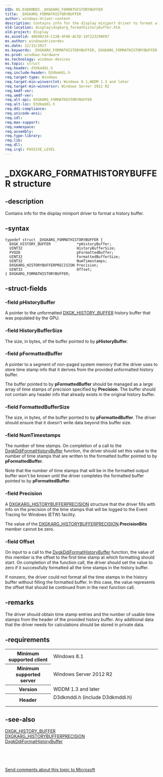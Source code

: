 ```yaml
---
UID: NS.D3DKMDDI._DXGKARG_FORMATHISTORYBUFFER
title: _DXGKARG_FORMATHISTORYBUFFER
author: windows-driver-content
description: Contains info for the display miniport driver to format a history buffer.
old-location: display\dxgkarg_formathistorybuffer.htm
old-project: display
ms.assetid: 40E00234-C22B-4F86-AC5D-197223298FD7
ms.author: windowsdriverdev
ms.date: 12/15/2017
ms.keywords: _DXGKARG_FORMATHISTORYBUFFER, DXGKARG_FORMATHISTORYBUFFER
ms.prod: windows-hardware
ms.technology: windows-devices
ms.topic: struct
req.header: d3dkmddi.h
req.include-header: D3dkmddi.h
req.target-type: Windows
req.target-min-winverclnt: Windows 8.1,WDDM 1.3 and later
req.target-min-winversvr: Windows Server 2012 R2
req.kmdf-ver: 
req.umdf-ver: 
req.alt-api: DXGKARG_FORMATHISTORYBUFFER
req.alt-loc: D3dkmddi.h
req.ddi-compliance: 
req.unicode-ansi: 
req.idl: 
req.max-support: 
req.namespace: 
req.assembly: 
req.type-library: 
req.lib: 
req.dll: 
req.irql: PASSIVE_LEVEL
---
```


# _DXGKARG_FORMATHISTORYBUFFER structure



## -description
Contains info for the display miniport driver to format a history buffer.



## -syntax

````
typedef struct _DXGKARG_FORMATHISTORYBUFFER {
  DXGK_HISTORY_BUFFER            *pHistoryBuffer;
  UINT32                         HistoryBufferSize;
  PVOID                          pFormattedBuffer;
  UINT32                         FormattedBufferSize;
  UINT32                         NumTimestamps;
  DXGKARG_HISTORYBUFFERPRECISION Precision;
  UINT32                         Offset;
} DXGKARG_FORMATHISTORYBUFFER;
````


## -struct-fields

### -field pHistoryBuffer

A pointer to the unformatted <a href="display.dxgk_history_buffer">DXGK_HISTORY_BUFFER</a> history buffer that was populated by the GPU.


### -field HistoryBufferSize

The size, in bytes, of the buffer pointed to by <b>pHistoryBuffer</b>.


### -field pFormattedBuffer

A pointer to a segment of non-paged system memory that the driver uses to store time stamp info that it derives from the provided unformatted history buffer.

The buffer pointed to by <b>pFormattedBuffer</b> should be managed as a large array of time stamps of precision specified by <b>Precision</b>. The buffer should not contain any header info that already exists in the original history buffer.


### -field FormattedBufferSize

The size, in bytes, of the buffer pointed to by <b>pFormattedBuffer</b>. The driver should ensure that it doesn't write data beyond this buffer size.


### -field NumTimestamps

The number of time stamps. On completion of a call to the <a href="..\d3dkmddi\nc-d3dkmddi-dxgkddi_formathistorybuffer.md">DxgkDdiFormatHistoryBuffer</a> function, the driver should set this value to the number of time stamps that are written to the formatted buffer pointed to by <b>pFormattedBuffer</b>.

Note that the number of time stamps that will be in the formatted output buffer won't be known until the driver completes the formatted buffer pointed to by <b>pFormattedBuffer</b>.


### -field Precision

A <a href="display.dxgkarg_historybufferprecision">DXGKARG_HISTORYBUFFERPRECISION</a> structure that the driver fills with info on the precision of the time stamps that will be logged to the Event Tracing for Windows (ETW) facility.

The value of the <a href="display.dxgkarg_historybufferprecision">DXGKARG_HISTORYBUFFERPRECISION</a>.<b>PrecisionBits</b> member cannot be zero.


### -field Offset

On input to a call to the <a href="..\d3dkmddi\nc-d3dkmddi-dxgkddi_formathistorybuffer.md">DxgkDdiFormatHistoryBuffer</a> function, the value of this member is the offset to the first time stamp at which formatting should start. On completion of the function call, the driver should set the value to zero if it successfully formatted all the time stamps in the history buffer.

If nonzero, the driver could not format all the time stamps in the history buffer without filling the formatted buffer. In this case, the value represents the offset that should be continued from in the next function call.


## -remarks
The driver should obtain time stamp entries and the number of usable time stamps from the header of the provided history buffer. Any additional data that the driver needs for calculations should be stored in private data.


## -requirements
<table>
<tr>
<th width="30%">
Minimum supported client

</th>
<td width="70%">
Windows 8.1

</td>
</tr>
<tr>
<th width="30%">
Minimum supported server

</th>
<td width="70%">
Windows Server 2012 R2

</td>
</tr>
<tr>
<th width="30%">
Version

</th>
<td width="70%">
WDDM 1.3 and later

</td>
</tr>
<tr>
<th width="30%">
Header

</th>
<td width="70%">
<dl>
<dt>D3dkmddi.h (include D3dkmddi.h)</dt>
</dl>
</td>
</tr>
</table>

## -see-also
<dl>
<dt>
<a href="display.dxgk_history_buffer">DXGK_HISTORY_BUFFER</a>
</dt>
<dt>
<a href="display.dxgkarg_historybufferprecision">DXGKARG_HISTORYBUFFERPRECISION</a>
</dt>
<dt>
<a href="..\d3dkmddi\nc-d3dkmddi-dxgkddi_formathistorybuffer.md">DxgkDdiFormatHistoryBuffer</a>
</dt>
</dl>
 

 

<a href="mailto:wsddocfb@microsoft.com?subject=Documentation%20feedback [display\display]:%20DXGKARG_FORMATHISTORYBUFFER structure%20 RELEASE:%20(12/15/2017)&amp;body=%0A%0APRIVACY STATEMENT%0A%0AWe use your feedback to improve the documentation. We don't use your email address for any other purpose, and we'll remove your email address from our system after the issue that you're reporting is fixed. While we're working to fix this issue, we might send you an email message to ask for more info. Later, we might also send you an email message to let you know that we've addressed your feedback.%0A%0AFor more info about Microsoft's privacy policy, see http://privacy.microsoft.com/en-us/default.aspx." title="Send comments about this topic to Microsoft">Send comments about this topic to Microsoft</a>

